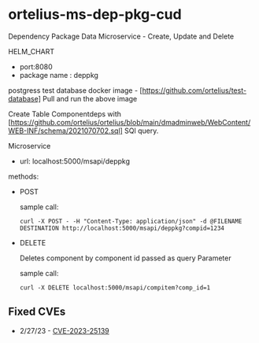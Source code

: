 # ortelius-ms-dep-pkg-cud

Dependency Package Data Microservice - Create, Update and Delete

HELM_CHART
- port:8080
- package name : deppkg

postgress test database docker image - [https://github.com/ortelius/test-database]
Pull and run the above image

Create Table Componentdeps with [https://github.com/ortelius/ortelius/blob/main/dmadminweb/WebContent/WEB-INF/schema/2021070702.sql] SQl query.

Microservice

- url: localhost:5000/msapi/deppkg

methods:

- POST

  sample call:

   ```
   curl -X POST - -H "Content-Type: application/json" -d @FILENAME DESTINATION http://localhost:5000/msapi/deppkg?compid=1234
   ```

- DELETE

  Deletes component by component id passed as query Parameter

  sample call:

  ```
  curl -X DELETE localhost:5000/msapi/compitem?comp_id=1
  ```

## Fixed CVEs

- 2/27/23 - [CVE-2023-25139](https://www.openwall.com/lists/oss-security/2023/02/10/1)
